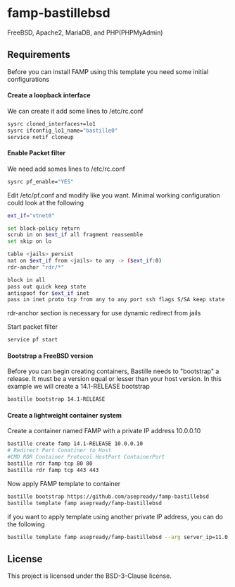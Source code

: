 # famp-bastillebsd
FreeBSD, Apache2, MariaDB, and PHP(PHPMyAdmin)

## Requirements
Before you can install FAMP using this template you need some initial configurations

#### Create a loopback interface
We can create it add some lines to /etc/rc.conf
```sh
sysrc cloned_interfaces+=lo1
sysrc ifconfig_lo1_name="bastille0"
service netif cloneup
```
#### Enable Packet filter
We need add somes lines to /etc/rc.conf

```sh
sysrc pf_enable="YES"
```
Edit /etc/pf.conf and modify like you want. Minimal working configuration could look at the following

```sh
ext_if="vtnet0"

set block-policy return
scrub in on $ext_if all fragment reassemble
set skip on lo

table <jails> persist
nat on $ext_if from <jails> to any -> ($ext_if:0)
rdr-anchor "rdr/*"

block in all
pass out quick keep state
antispoof for $ext_if inet
pass in inet proto tcp from any to any port ssh flags S/SA keep state
```
rdr-anchor section is necessary for use dynamic redirect from jails

Start packet filter

```sh
service pf start
```

#### Bootstrap a FreeBSD version
Before you can begin creating containers, Bastille needs to "bootstrap" a release. It must be a version equal or lesser than your host version. In this example we will create a 14.1-RELEASE bootstrap

```sh
bastille bootstrap 14.1-RELEASE
```
#### Create a lightweight container system
Create a container named FAMP with a private IP address 10.0.0.10

```sh
bastille create famp 14.1-RELEASE 10.0.0.10
# Redirect Port Conatiner to Host
#CMD RDR Container Protocol HostPort ContainerPort
bastille rdr famp tcp 80 80
bastille rdr famp tcp 443 443
```
Now apply FAMP template to container

```sh
bastille bootstrap https://github.com/asepready/famp-bastillebsd
bastille template famp asepready/famp-bastillebsd
```
if you want to apply template using another private IP address, you can do the following

```sh
bastille template famp asepready/famp-bastillebsd --arg server_ip=11.0.0.2
```
## License
This project is licensed under the BSD-3-Clause license.
